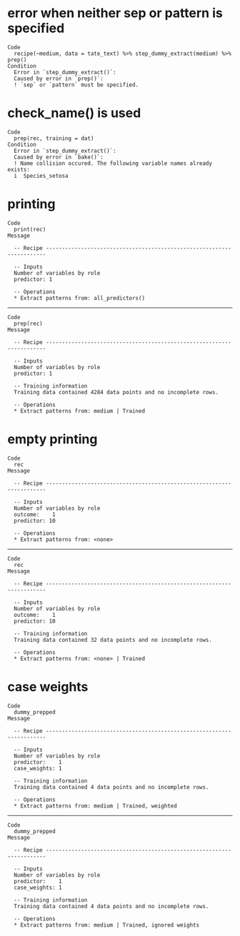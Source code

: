 # error when neither sep or pattern is specified

    Code
      recipe(~medium, data = tate_text) %>% step_dummy_extract(medium) %>% prep()
    Condition
      Error in `step_dummy_extract()`:
      Caused by error in `prep()`:
      ! `sep` or `pattern` must be specified.

# check_name() is used

    Code
      prep(rec, training = dat)
    Condition
      Error in `step_dummy_extract()`:
      Caused by error in `bake()`:
      ! Name collision occured. The following variable names already exists:
      i  Species_setosa

# printing

    Code
      print(rec)
    Message
      
      -- Recipe ----------------------------------------------------------------------
      
      -- Inputs 
      Number of variables by role
      predictor: 1
      
      -- Operations 
      * Extract patterns from: all_predictors()

---

    Code
      prep(rec)
    Message
      
      -- Recipe ----------------------------------------------------------------------
      
      -- Inputs 
      Number of variables by role
      predictor: 1
      
      -- Training information 
      Training data contained 4284 data points and no incomplete rows.
      
      -- Operations 
      * Extract patterns from: medium | Trained

# empty printing

    Code
      rec
    Message
      
      -- Recipe ----------------------------------------------------------------------
      
      -- Inputs 
      Number of variables by role
      outcome:    1
      predictor: 10
      
      -- Operations 
      * Extract patterns from: <none>

---

    Code
      rec
    Message
      
      -- Recipe ----------------------------------------------------------------------
      
      -- Inputs 
      Number of variables by role
      outcome:    1
      predictor: 10
      
      -- Training information 
      Training data contained 32 data points and no incomplete rows.
      
      -- Operations 
      * Extract patterns from: <none> | Trained

# case weights

    Code
      dummy_prepped
    Message
      
      -- Recipe ----------------------------------------------------------------------
      
      -- Inputs 
      Number of variables by role
      predictor:    1
      case_weights: 1
      
      -- Training information 
      Training data contained 4 data points and no incomplete rows.
      
      -- Operations 
      * Extract patterns from: medium | Trained, weighted

---

    Code
      dummy_prepped
    Message
      
      -- Recipe ----------------------------------------------------------------------
      
      -- Inputs 
      Number of variables by role
      predictor:    1
      case_weights: 1
      
      -- Training information 
      Training data contained 4 data points and no incomplete rows.
      
      -- Operations 
      * Extract patterns from: medium | Trained, ignored weights

